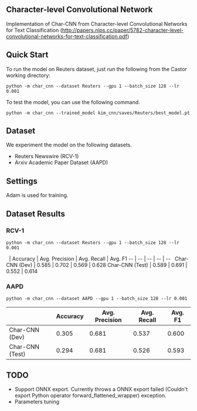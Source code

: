 ## Character-level Convolutional Network

Implementation of Char-CNN from Character-level Convolutional Networks for Text Classification (http://papers.nips.cc/paper/5782-character-level-convolutional-networks-for-text-classification.pdf)

## Quick Start

To run the model on Reuters dataset, just run the following from the Castor working directory:

```
python -m char_cnn --dataset Reuters --gpu 1 --batch_size 128 --lr 0.001
```

To test the model, you can use the following command.

```
python -m char_cnn --trained_model kim_cnn/saves/Reuters/best_model.pt
```

## Dataset

We experiment the model on the following datasets.

- Reuters Newswire (RCV-1)
- Arxiv Academic Paper Dataset (AAPD)

## Settings

Adam is used for training.

## Dataset Results

### RCV-1
```
python -m char_cnn --dataset Reuters --gpu 1 --batch_size 128 --lr 0.001
```
  | Accuracy | Avg. Precision | Avg. Recall | Avg. F1
-- | -- | -- | -- | --  
Char-CNN (Dev) | 0.585 | 0.702 | 0.569 | 0.628
Char-CNN (Test) | 0.589 | 0.691 | 0.552 | 0.614

### AAPD
```
python -m char_cnn --dataset AAPD --gpu 1 --batch_size 128 --lr 0.001
```
  | Accuracy | Avg. Precision | Avg. Recall | Avg. F1
-- | -- | -- | -- | --
Char-CNN (Dev) | 0.305 | 0.681 | 0.537 | 0.600
Char-CNN (Test) | 0.294 | 0.681 | 0.526 | 0.593

## TODO
- Support ONNX export. Currently throws a ONNX export failed (Couldn't export Python operator forward_flattened_wrapper) exception.
- Parameters tuning

